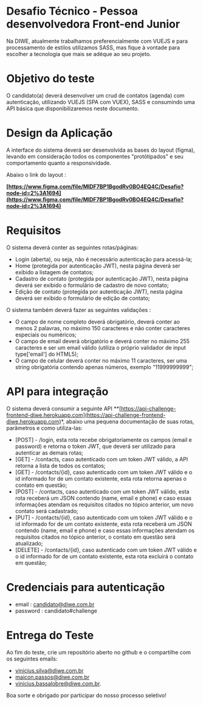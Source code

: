 

# Desafio Técnico - Pessoa desenvolvedora Front-end Junior
Na DIWE, atualmente trabalhamos preferencialmente com VUEJS e para processamento de estilos utilizamos SASS, mas fique à vontade para escolher a tecnologia que mais se adéque ao seu projeto.
# Objetivo do teste
O candidato(a) deverá desenvolver um crud de contatos (agenda) com autenticação, utilizando VUEJS (SPA com VUEX), SASS e consumindo uma API básica que disponibilizaremos neste documento.

# Design da Aplicação 
A interface do sistema deverá ser desenvolvida as bases do layout (figma), levando em consideração todos os componentes "protótipados" e seu comportamento quanto a responsividade.

Abaixo o link do layout :

**[https://www.figma.com/file/MlDF7BP1BgodRv0BO4EQ4C/Desafio?node-id=2%3A1694](https://www.figma.com/file/MlDF7BP1BgodRv0BO4EQ4C/Desafio?node-id=2%3A1694)**
  
# Requisitos
O sistema deverá conter as seguintes rotas/páginas:
 - Login (aberta), ou seja, não é necessário autenticação para acessá-la;
 - Home (protegida por autenticação JWT), nesta página deverá ser exibido a listagem de contatos;
 - Cadastro de contato (protegida por autenticação JWT), nesta página deverá ser exibido o formulário de cadastro de novo contato;
 - Edição de contato (protegida por autenticação JWT), nesta página deverá ser exibido o formulário de edição de contato;

O sistema também deverá fazer as seguintes validações :
  - O campo de nome completo deverá obrigatório, deverá conter ao menos 2 palavras, no máximo 150 caracteres e não conter caracteres especiais ou numéricos;
  - O campo de email deverá obrigatório e deverá conter no máximo 255 caracteres e ser um email válido (utiliza o próprio validador de input type['email'] do HTML5);
  - O campo de celular deverá conter no máximo 11 caracteres, ser uma string obrigatória contendo apenas números, exemplo "11999999999";


# API para integração
O sistema deverá consumir a seguinte API 
**[https://api-challenge-frontend-diwe.herokuapp.com](https://api-challenge-frontend-diwe.herokuapp.com)*, abaixo uma pequena documentação de suas rotas, parâmetros e como utiliza-las:

  - [POST] - /login, esta rota recebe obrigatoriamente os campos (email e password) e retorna o token JWT, que deverá ser utilizado para autenticar as demais rotas;
  - [GET] - /contacts, caso autenticado com um token JWT válido, a API retorna a lista de todos os contatos;
  - [GET] - /contacts/{id}, caso autenticado com um token JWT válido e o id informado for de um contato existente, esta rota retorna apenas o contato em questão;
  - [POST] - /contacts, caso autenticado com um token JWT válido, esta rota receberá um JSON contendo (name, email e phone) e caso essas informações atendam os requisitos citados no tópico anterior, um novo contato será cadastrado;
  - [PUT] - /contacts/{id}, caso autenticado com um token JWT válido e o id informado for de um contato existente, esta rota receberá um JSON contendo (name, email e phone) e caso essas informações atendam os requisitos citados no tópico anterior, o contato em questão será atualizado;
  - [DELETE] - /contacts/{id}, caso autenticado com um token JWT válido e o id informado for de um contato existente, esta rota excluirá o contato em questão;
# Credenciais para autenticação
  - email : candidato@diwe.com.br
  - password : candidato#challenge
  
# Entrega do Teste
Ao fim do teste, crie um repositório aberto no github e o compartilhe com os seguintes emails:
-   vinicius.silva@diwe.com.br
-   maicon.passos@diwe.com.br
-   vinicius.bassalobre@diwe.com.br.

Boa sorte e obrigado por participar do nosso processo seletivo!